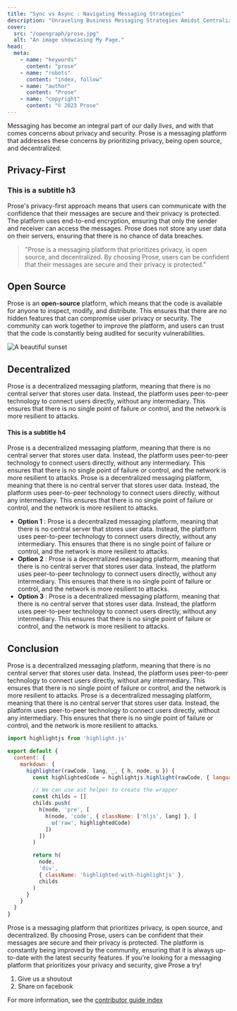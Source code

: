 ```yaml
---
title: "Sync vs Async : Navigating Messaging Strategies"
description: "Unraveling Business Messaging Strategies Amidst Centralized SaaS Dominance"
cover:
  src: "/opengraph/prose.jpg"
  alt: "An image showcasing My Page."
head:
  meta:
    - name: "keywords"
      content: "prose"
    - name: "robots"
      content: "index, follow"
    - name: "author"
      content: "Prose"
    - name: "copyright"
      content: "© 2023 Prose"
---
```


Messaging has become an integral part of our daily *lives*, and with that comes concerns about privacy and security. Prose is a messaging platform that addresses these concerns by prioritizing privacy, being open source, and decentralized.

## Privacy-First

### This is a subtitle h3

Prose's privacy-first approach means that users can communicate with the confidence that their messages are secure and their privacy is protected. The platform uses end-to-end encryption, ensuring that only the sender and receiver can access the messages. Prose does not store any user data on their servers, ensuring that there is no chance of data breaches.

> "Prose is a messaging platform that prioritizes privacy, is open source, and decentralized. By choosing Prose, users can be confident that their messages are secure and their privacy is protected."

## Open Source

Prose is an **open-source** platform, which means that the code is available for anyone to inspect, modify, and distribute. This ensures that there are no hidden features that can compromise user privacy or security. The community can work together to improve the platform, and users can trust that the code is constantly being audited for security vulnerabilities.

![A beautiful sunset](/opengraph/prose.jpg)

## Decentralized

Prose is a decentralized messaging platform, meaning that there is no central server that stores user data. Instead, the platform uses peer-to-peer technology to connect users directly, without any intermediary. This ensures that there is no single point of failure or control, and the network is more resilient to attacks.

#### This is a subtitle h4

Prose is a decentralized messaging platform, meaning that there is no central server that stores user data. Instead, the platform uses peer-to-peer technology to connect users directly, without any intermediary. This ensures that there is no single point of failure or control, and the network is more resilient to attacks. Prose is a decentralized messaging platform, meaning that there is no central server that stores user data. Instead, the platform uses peer-to-peer technology to connect users directly, without any intermediary. This ensures that there is no single point of failure or control, and the network is more resilient to attacks.

- **Option 1** : Prose is a decentralized messaging platform, meaning that there is no central server that stores user data. Instead, the platform uses peer-to-peer technology to connect users directly, without any intermediary. This ensures that there is no single point of failure or control, and the network is more resilient to attacks.
- **Option 2** : Prose is a decentralized messaging platform, meaning that there is no central server that stores user data. Instead, the platform uses peer-to-peer technology to connect users directly, without any intermediary. This ensures that there is no single point of failure or control, and the network is more resilient to attacks.
- **Option 3** : Prose is a decentralized messaging platform, meaning that there is no central server that stores user data. Instead, the platform uses peer-to-peer technology to connect users directly, without any intermediary. This ensures that there is no single point of failure or control, and the network is more resilient to attacks.

## Conclusion
Prose is a decentralized messaging platform, meaning that there is no central server that stores user data. Instead, the platform uses peer-to-peer technology to connect users directly, without any intermediary. This ensures that there is no single point of failure or control, and the network is more resilient to attacks. Prose is a decentralized messaging platform, meaning that there is no central server that stores user data. Instead, the platform uses peer-to-peer technology to connect users directly, without any intermediary. This ensures that there is no single point of failure or control, and the network is more resilient to attacks.

```js
import highlightjs from 'highlight.js'

export default {
  content: {
    markdown: {
      highlighter(rawCode, lang, _, { h, node, u }) {
        const highlightedCode = highlightjs.highlight(rawCode, { language: lang }).value

        // We can use ast helper to create the wrapper
        const childs = []
        childs.push(
          h(node, 'pre', [
            h(node, 'code', { className: ['hljs', lang] }, [
              u('raw', highlightedCode)
            ])
          ])
        )

        return h(
          node,
          'div',
          { className: 'highlighted-with-highlightjs' },
          childs
        )
      }
    }
  }
}
```

Prose is a messaging platform that prioritizes privacy, is open source, and decentralized. By choosing Prose, users can be confident that their messages are secure and their privacy is protected. The platform is constantly being improved by the community, ensuring that it is always up-to-date with the latest security features. If you're looking for a messaging platform that prioritizes your privacy and security, give Prose a try!


1. Give us a shoutout
2. Share on facebook

For more information, see the [contributor guide index](https://github.com/Azure/azure-content/blob/master/contributor-guide/contributor-guide-index.md)


